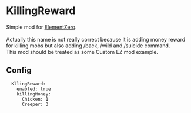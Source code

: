# KillingReward

Simple mod for [ElementZero](https://github.com/Element-0/ElementZero).<br><br>
Actually this name is not really correct because it is adding money reward for killing mobs 
but also adding /back, /wild and /suicide command.<br>
This mod should be treated as some Custom EZ mod example.

Config
-------------
```
  KllingReward:
    enabled: true
    killingMoney:
      Chicken: 1
      Creeper: 3
```
